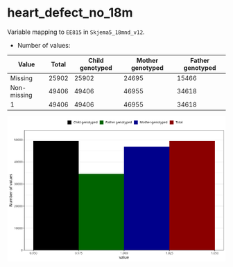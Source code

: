 # heart_defect_no_18m
Variable mapping to `EE815` in `Skjema5_18mnd_v12`.
- Number of values:

| Value | Total | Child genotyped | Mother genotyped | Father genotyped |
| ----- | ----- | --------------- | ---------------- | ---------------- |
| Missing | 25902 | 25902 | 24695 | 15466 |
| Non-missing | 49406 | 49406 | 46955 | 34618 |
| 1 | 49406 | 49406 | 46955 | 34618 |



![](heart_defect_no_18m_n.png)



